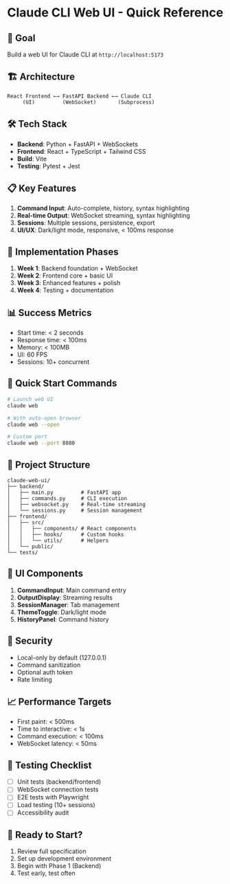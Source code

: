 # Claude CLI Web UI - Quick Reference

## 🎯 Goal
Build a web UI for Claude CLI at `http://localhost:5173`

## 🏗️ Architecture
```
React Frontend ←→ FastAPI Backend ←→ Claude CLI
     (UI)         (WebSocket)       (Subprocess)
```

## 🛠️ Tech Stack
- **Backend**: Python + FastAPI + WebSockets
- **Frontend**: React + TypeScript + Tailwind CSS
- **Build**: Vite
- **Testing**: Pytest + Jest

## 📋 Key Features
1. **Command Input**: Auto-complete, history, syntax highlighting
2. **Real-time Output**: WebSocket streaming, syntax highlighting
3. **Sessions**: Multiple sessions, persistence, export
4. **UI/UX**: Dark/light mode, responsive, < 100ms response

## 🚀 Implementation Phases
1. **Week 1**: Backend foundation + WebSocket
2. **Week 2**: Frontend core + basic UI
3. **Week 3**: Enhanced features + polish
4. **Week 4**: Testing + documentation

## 📊 Success Metrics
- Start time: < 2 seconds
- Response time: < 100ms
- Memory: < 100MB
- UI: 60 FPS
- Sessions: 10+ concurrent

## 🔧 Quick Start Commands
```bash
# Launch web UI
claude web

# With auto-open browser
claude web --open

# Custom port
claude web --port 8080
```

## 📁 Project Structure
```
claude-web-ui/
├── backend/
│   ├── main.py         # FastAPI app
│   ├── commands.py     # CLI execution
│   ├── websocket.py    # Real-time streaming
│   └── sessions.py     # Session management
├── frontend/
│   ├── src/
│   │   ├── components/ # React components
│   │   ├── hooks/      # Custom hooks
│   │   └── utils/      # Helpers
│   └── public/
└── tests/
```

## 🎨 UI Components
1. **CommandInput**: Main command entry
2. **OutputDisplay**: Streaming results
3. **SessionManager**: Tab management
4. **ThemeToggle**: Dark/light mode
5. **HistoryPanel**: Command history

## 🔐 Security
- Local-only by default (127.0.0.1)
- Command sanitization
- Optional auth token
- Rate limiting

## 📈 Performance Targets
- First paint: < 500ms
- Time to interactive: < 1s
- Command execution: < 100ms
- WebSocket latency: < 50ms

## 🧪 Testing Checklist
- [ ] Unit tests (backend/frontend)
- [ ] WebSocket connection tests
- [ ] E2E tests with Playwright
- [ ] Load testing (10+ sessions)
- [ ] Accessibility audit

## 🚦 Ready to Start?
1. Review full specification
2. Set up development environment
3. Begin with Phase 1 (Backend)
4. Test early, test often